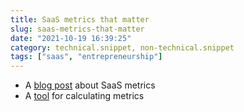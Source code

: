 ```yaml
---
title: SaaS metrics that matter
slug: saas-metrics-that-matter
date: "2021-10-19 16:39:25"
category: technical.snippet, non-technical.snippet
tags: ["saas", "entrepreneurship"]
---
```


- A [blog post](https://sacks.substack.com/p/the-saas-metrics-that-matter) about SaaS metrics
- A [tool](https://www.saasgrid.com/) for calculating metrics
